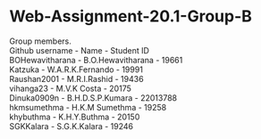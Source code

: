 # Web-Assignment-20.1-Group-B

Group members.\
Github username - Name - Student ID\
BOHewavitharana - B.O.Hewavitharana - 19661\
Katzuka - W.A.R.K.Fernando - 19991\
Raushan2001 - M.R.I.Rashid - 19436\
vihanga23 - M.V.K Costa - 20175\
Dinuka0909n - B.H.D.S.P.Kumara - 22013788\
hkmsumethma - H.K.M Sumethma - 19258\
khybuthma - K.H.Y.Buthma - 20150\
SGKKalara - S.G.K.Kalara - 19246
